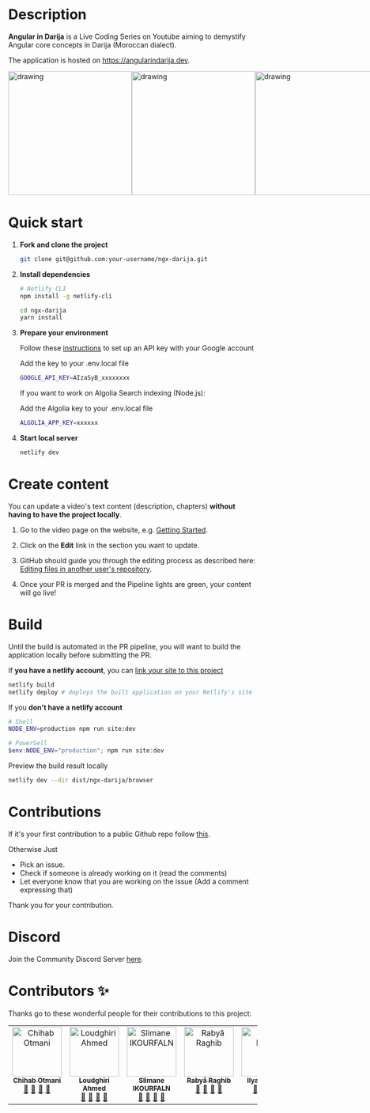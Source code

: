 # Description

**Angular in Darija** is a Live Coding Series on Youtube aiming to demystify Angular core concepts in Darija (Moroccan dialect).

The application is hosted on https://angularindarija.dev.

<div style="display: flex;">
 <img src="https://user-images.githubusercontent.com/196852/136914325-6468a9c4-a291-46ec-9f97-cdef0ac2afbc.png" alt="drawing" height="250"/>
 <img src="https://user-images.githubusercontent.com/196852/136914601-2d079eef-64ad-4349-917b-23914fdbdd16.png" alt="drawing" height="250"/>
 <img src="https://user-images.githubusercontent.com/196852/136916044-031b9d23-8e6d-4b28-9ee7-2359c5173c1a.png" alt="drawing" height="250"/>
</div>

# Quick start

1. **Fork and clone the project**

   ```sh
   git clone git@github.com:your-username/ngx-darija.git
   ```


2. **Install dependencies**

   ```sh
   # Netlify CLI
   npm install -g netlify-cli

   cd ngx-darija
   yarn install
   ```   


3. **Prepare your environment**

   Follow these [instructions](https://developers.google.com/maps/documentation/maps-static/get-api-key?hl=en) to set up an API key with your Google account

   Add the key to your .env.local file

   ```sh
   GOOGLE_API_KEY=AIzaSyB_xxxxxxxx
   ```

   If you want to work on Algolia Search indexing (Node.js):

   Add the Algolia key to your .env.local file
   ```sh
   ALGOLIA_APP_KEY=xxxxxx
   ```

4. **Start local server**
   ```sh
   netlify dev
   ```

# Create content

You can update a video's text content (description, chapters) **without having to have the project locally**.

1. Go to the video page on the website, e.g. [Getting Started](https://ngx-darija.netlify.app/sessions/rT0FUs7uUks).

2. Click on the **Edit** link in the section you want to update.

3. GitHub should guide you through the editing process as described here: [Editing files in another user's repository](https://docs.github.com/en/github/managing-files-in-a-repository/managing-files-on-github/editing-files-in-another-users-repository).

4. Once your PR is merged and the Pipeline lights are green, your content will go live!

# Build

Until the build is automated in the PR pipeline, you will want to build the application locally before submitting the PR.

If **you have a netlify account**, you can [link your site to this project](https://docs.netlify.com/cli/get-started/#installation)

```sh
netlify build
netlify deploy # deploys the built application on your Netlify's site
```

If you **don't have a netlify account**

```sh
# Shell
NODE_ENV=production npm run site:dev
```

```powershell
# PowerSell
$env:NODE_ENV="production"; npm run site:dev
```

Preview the build result locally

```sh
netlify dev --dir dist/ngx-darija/browser
```

# Contributions

If it's your first contribution to a public Github repo
follow [this](https://github.com/firstcontributions/first-contributions).

Otherwise Just

- Pick an issue.
- Check if someone is already working on it (read the comments)
- Let everyone know that you are working on the issue (Add a comment expressing that)

Thank you for your contribution.

# Discord

Join the Community Discord Server [here](https://bit.ly/ngDiscord).

# Contributors ✨

Thanks go to these wonderful people for their contributions to this project:

<!-- ALL-CONTRIBUTORS-LIST:START - Do not remove or modify this section -->
<!-- prettier-ignore-start -->
<!-- markdownlint-disable -->

<table>
   <tr>
   <td align="center" valign="top" width="14.28%"><a href="https://github.com/chihab">
   <img src="https://avatars.githubusercontent.com/u/196852?v=4" width="100px;" alt="Chihab Otmani"/><br /><sub><b>Chihab Otmani</b></sub></a><br /><a href="#question-kentcdodds" title="Answering Questions">💬</a> <a href="" title="Documentation">📖</a> <a href="" title="Reviewed Pull Requests">👀</a> <a href="#talk-kentcdodds" title="Talks">📢</a>
   </td>

   <td align="center" valign="top" width="14.28%"><a href="https://github.com/Mubramaj">
   <img src="https://avatars.githubusercontent.com/u/20217427?v=4" width="100px;" alt="Loudghiri Ahmed"/><br /><sub><b>Loudghiri Ahmed</b></sub></a><br /><a href="#question-kentcdodds" title="Answering Questions">💬</a> <a href="" title="Documentation">📖</a> <a href="" title="Reviewed Pull Requests">👀</a> <a href="#talk-kentcdodds" title="Talks">📢</a>
   </td>


   <td align="center" valign="top" width="14.28%"><a href="https://github.com/Mubramaj">
   <img src="https://avatars.githubusercontent.com/u/9744226?v=4" width="100px;" alt="Slimane IKOURFALN"/><br /><sub><b>Slimane IKOURFALN</b></sub></a><br /><a href="#question-kentcdodds" title="Answering Questions">💬</a> <a href="" title="Documentation">📖</a> <a href="" title="Reviewed Pull Requests">👀</a> <a href="#talk-kentcdodds" title="Talks">📢</a>
   </td>
   



   <td align="center" valign="top" width="14.28%"><a href="https://github.com/rabraghib">
   <img src="https://avatars.githubusercontent.com/u/49442862?v=4" width="100px;" alt="Rabyâ Raghib"/><br /><sub><b>Rabyâ Raghib</b></sub></a><br /><a href="#question-kentcdodds" title="Answering Questions">💬</a> <a href="" title="Documentation">📖</a> <a href="" title="Reviewed Pull Requests">👀</a> <a href="#talk-kentcdodds" title="Talks">📢</a>
   </td>


   <td align="center" valign="top" width="14.28%"><a href="https://github.com/ilyassFouih">
   <img src="https://avatars.githubusercontent.com/u/33469478?v=4" width="100px;" alt="Ilyass Fouih"/><br /><sub><b>Ilyass Fouih</b></sub></a><br /><a href="#question-kentcdodds" title="Answering Questions">💬</a> <a href="" title="Documentation">📖</a> <a href="" title="Reviewed Pull Requests">👀</a> <a href="#talk-kentcdodds" title="Talks">📢</a>
   </td>

   </tr>
</table>
  

<!-- markdownlint-restore -->
<!-- prettier-ignore-end -->

<!-- ALL-CONTRIBUTORS-LIST:END -->